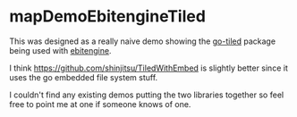 # mapDemoEbitengineTiled

This was designed as a really naive demo showing the [go-tiled](github.com/lafriks/go-tiled) package being used with [ebitengine](https://ebitengine.org/). 

I think https://github.com/shinjitsu/TiledWithEmbed is slightly better since it uses the go embedded file system stuff.

I couldn't find any existing demos putting the two libraries together so feel free to point me at one if someone knows of one.
